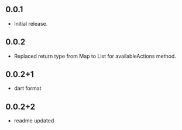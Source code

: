 ## 0.0.1

* Initial release.

## 0.0.2

* Replaced return type from Map to List for availableActions method.

## 0.0.2+1

* dart format

## 0.0.2+2

* readme updated
